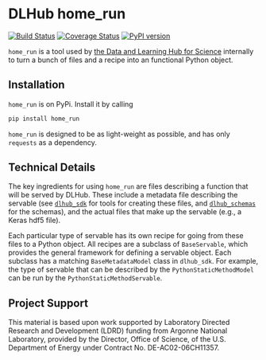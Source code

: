 # DLHub home_run

[![Build Status](https://travis-ci.org/DLHub-Argonne/home_run.svg?branch=master)](https://travis-ci.org/DLHub-Argonne/home_run)
[![Coverage Status](https://coveralls.io/repos/github/DLHub-Argonne/home_run/badge.svg?branch=master)](https://coveralls.io/github/DLHub-Argonne/home_run?branch=master)
[![PyPI version](https://badge.fury.io/py/home-run.svg)](https://badge.fury.io/py/home-run)

`home_run` is a tool used by [the Data and Learning Hub for Science](https://www.dlhub.org) internally to turn a bunch of files and a recipe into an functional Python object. 

## Installation

`home_run` is on PyPi. Install it by calling

```bash
pip install home_run
```

`home_run` is designed to be as light-weight as possible, and has only `requests` as a dependency. 

## Technical Details

The key ingredients for using `home_run` are files describing a function that will be served by DLHub.
These include a metadata file describing the servable (see 
[`dlhub_sdk`](http://github.com/dlhub-argonne/dlhub_sdk) for tools for creating these files, 
and [`dlhub_schemas`](http://github.com/dlhub-argonne/dlhub_schemas) for the schemas), and
the actual files that make up the servable (e.g., a Keras hdf5 file).

Each particular type of servable has its own recipe for going from these files to a Python object.
All recipes are a subclass of `BaseServable`, which provides the general framework for defining a servable object.
Each subclass has a matching `BaseMetadataModel` class in `dlhub_sdk`.
For example, the type of servable that can be described by the `PythonStaticMethodModel` can be run by the `PythonStaticMethodServable`.
   
## Project Support
This material is based upon work supported by Laboratory Directed Research and Development (LDRD) funding from Argonne National Laboratory, provided by the Director, Office of Science, of the U.S. Department of Energy under Contract No. DE-AC02-06CH11357.
